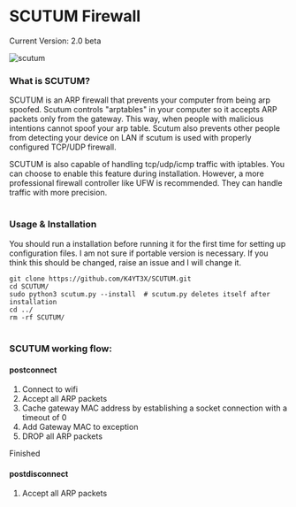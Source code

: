 # SCUTUM Firewall

Current Version: 2.0 beta

![scutum](https://user-images.githubusercontent.com/21986859/27244999-2f151bd0-52b7-11e7-80e1-47b23364215b.png)

### What is SCUTUM?
SCUTUM is an ARP firewall that prevents your computer from being arp spoofed. Scutum controls "arptables" in your computer so it accepts ARP packets only from the gateway. This way, when people with malicious intentions cannot spoof your arp table. Scutum also prevents other people from detecting your device on LAN if scutum is used with properly configured TCP/UDP firewall.

SCUTUM is also capable of handling tcp/udp/icmp traffic with iptables. You can choose to enable this feature during installation. However, a more professional firewall controller like UFW is recommended. They can handle traffic with more precision.

#
### Usage & Installation
You should run a installation before running it for the first time for setting up configuration files. I am not sure if portable version is necessary. If you think this should be changed, raise an issue and I will change it.
~~~~
git clone https://github.com/K4YT3X/SCUTUM.git
cd SCUTUM/
sudo python3 scutum.py --install  # scutum.py deletes itself after installation
cd ../
rm -rf SCUTUM/
~~~~

#
### SCUTUM working flow:
#### postconnect
1. Connect to wifi
2. Accept all ARP packets
3. Cache gateway MAC address by establishing a socket connection with a timeout of 0
4. Add Gateway MAC to exception
5. DROP all ARP packets

Finished


#### postdisconnect
1. Accept all ARP packets
